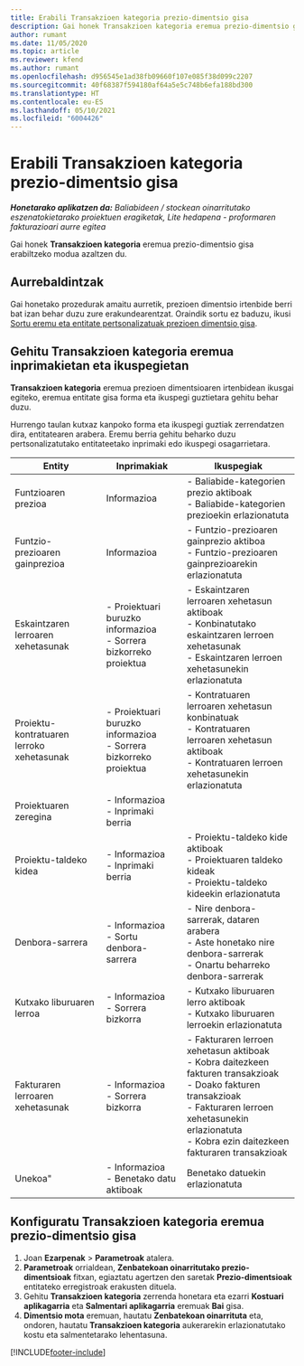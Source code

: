 ```yaml
---
title: Erabili Transakzioen kategoria prezio-dimentsio gisa
description: Gai honek Transakzioen kategoria eremua prezio-dimentsio gisa erabiltzeari buruzko informazioa eskaintzen du.
author: rumant
ms.date: 11/05/2020
ms.topic: article
ms.reviewer: kfend
ms.author: rumant
ms.openlocfilehash: d956545e1ad38fb09660f107e085f38d099c2207
ms.sourcegitcommit: 40f68387f594180af64a5e5c748b6efa188bd300
ms.translationtype: HT
ms.contentlocale: eu-ES
ms.lasthandoff: 05/10/2021
ms.locfileid: "6004426"
---
```

# <a name="use-transaction-category-as-a-pricing-dimension"></a>Erabili Transakzioen kategoria prezio-dimentsio gisa


_**Honetarako aplikatzen da:** Baliabideen / stockean oinarritutako eszenatokietarako proiektuen eragiketak, Lite hedapena - proformaren fakturazioari aurre egitea_


Gai honek **Transakzioen kategoria** eremua prezio-dimentsio gisa erabiltzeko modua azaltzen du. 

## <a name="prerequisites"></a>Aurrebaldintzak
Gai honetako prozedurak amaitu aurretik, prezioen dimentsio irtenbide berri bat izan behar duzu zure erakundearentzat. Oraindik sortu ez baduzu, ikusi [Sortu eremu eta entitate pertsonalizatuak prezioen dimentsio gisa](create-custom-fields-entities-pricing-dimensions.md).

## <a name="add-the-transaction-category-field-to-forms-and-views"></a>Gehitu Transakzioen kategoria eremua inprimakietan eta ikuspegietan
**Transakzioen kategoria** eremua prezioen dimentsioaren irtenbidean ikusgai egiteko, eremua entitate gisa forma eta ikuspegi guztietara gehitu behar duzu.

Hurrengo taulan kutxaz kanpoko forma eta ikuspegi guztiak zerrendatzen dira, entitatearen arabera. Eremu berria gehitu beharko duzu pertsonalizatutako entitateetako inprimaki edo ikuspegi osagarrietara.

|  Entity        | Inprimakiak     |Ikuspegiak        |
| ------------------------------|---------------------------------|----------------------------------|
|  Funtzioaren prezioa| Informazioa |- Baliabide-kategorien prezio aktiboak<br> - Baliabide-kategorien prezioekin erlazionatuta |
|  Funtzio-prezioaren gainprezioa| Informazioa|- Funtzio-prezioaren gainprezio aktiboa<br>- Funtzio-prezioaren gainprezioarekin erlazionatuta |
|  Eskaintzaren lerroaren xehetasunak|- Proiektuari buruzko informazioa<br>- Sorrera bizkorreko proiektua| - Eskaintzaren lerroaren xehetasun aktiboak<br>- Konbinatutako eskaintzaren lerroen xehetasunak<br>- Eskaintzaren lerroen xehetasunekin erlazionatuta |
|  Proiektu-kontratuaren lerroko xehetasunak|- Proiektuari buruzko informazioa<br>- Sorrera bizkorreko proiektua|- Kontratuaren lerroaren xehetasun konbinatuak<br>- Kontratuaren lerroaren xehetasun aktiboak<br>- Kontratuaren lerroen xehetasunekin erlazionatuta |
|  Proiektuaren zeregina|- Informazioa<br>- Inprimaki berria| &nbsp; |
|  Proiektu-taldeko kidea|- Informazioa<br>- Inprimaki berria|- Proiektu-taldeko kide aktiboak<br>- Proiektuaren taldeko kideak<br>- Proiektu-taldeko kideekin erlazionatuta |
|  Denbora-sarrera|- Informazioa<br>- Sortu denbora-sarrera|- Nire denbora-sarrerak, dataren arabera<br>- Aste honetako nire denbora-sarrerak<br>- Onartu beharreko denbora-sarrerak|
|  Kutxako liburuaren lerroa|- Informazioa<br>- Sorrera bizkorra|- Kutxako liburuaren lerro aktiboak<br>- Kutxako liburuaren lerroekin erlazionatuta|
|  Fakturaren lerroaren xehetasunak|- Informazioa<br>- Sorrera bizkorra|- Fakturaren lerroen xehetasun aktiboak<br>- Kobra daitezkeen fakturen transakzioak<br>- Doako fakturen transakzioak<br>- Fakturaren lerroen xehetasunekin erlazionatuta <br>- Kobra ezin daitezkeen fakturaren transakzioak|
|  Unekoa"|- Informazioa<br>- Benetako datu aktiboak| Benetako datuekin erlazionatuta |

## <a name="set-up-the-transaction-category-field-as-a-pricing-dimension"></a>Konfiguratu Transakzioen kategoria eremua prezio-dimentsio gisa

1. Joan **Ezarpenak** > **Parametroak** atalera. 
2. **Parametroak** orrialdean, **Zenbatekoan oinarritutako prezio-dimentsioak** fitxan, egiaztatu agertzen den saretak **Prezio-dimentsioak** entitateko erregistroak erakusten dituela.
3. Gehitu **Transakzioen kategoria** zerrenda honetara eta ezarri **Kostuari aplikagarria** eta **Salmentari aplikagarria** eremuak **Bai** gisa.
4. **Dimentsio mota** eremuan, hautatu **Zenbatekoan oinarrituta** eta, ondoren, hautatu **Transakzioen kategoria** aukerarekin erlazionatutako kostu eta salmentetarako lehentasuna.


[!INCLUDE[footer-include](../includes/footer-banner.md)]